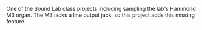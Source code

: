 One of the Sound Lab class projects including sampling the lab's Hammond M3 organ.
The M3 lacks a line output jack, so this project adds this missing feature.

[Panel]: https://github.com/waseltzer/ATLAS_SoundLab/blob/main/Hammond_HeadphoneLineOut/Hammond_LineOut_Headphone_Panel_photo.jpg "Panel"
